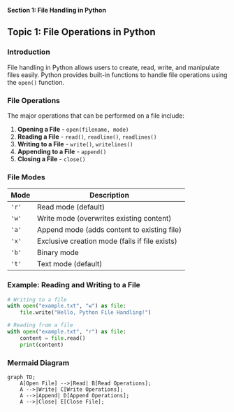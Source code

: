 **Section 1: File Handling in Python**

## Topic 1: File Operations in Python

### Introduction
File handling in Python allows users to create, read, write, and manipulate files easily. Python provides built-in functions to handle file operations using the `open()` function.

### File Operations
The major operations that can be performed on a file include:
1. **Opening a File** - `open(filename, mode)`
2. **Reading a File** - `read()`, `readline()`, `readlines()`
3. **Writing to a File** - `write()`, `writelines()`
4. **Appending to a File** - `append()`
5. **Closing a File** - `close()`

### File Modes
| Mode | Description |
|------|-------------|
| `'r'` | Read mode (default) |
| `'w'` | Write mode (overwrites existing content) |
| `'a'` | Append mode (adds content to existing file) |
| `'x'` | Exclusive creation mode (fails if file exists) |
| `'b'` | Binary mode |
| `'t'` | Text mode (default) |

### Example: Reading and Writing to a File
```python
# Writing to a file
with open("example.txt", "w") as file:
    file.write("Hello, Python File Handling!")

# Reading from a file
with open("example.txt", "r") as file:
    content = file.read()
    print(content)
```

### Mermaid Diagram
```mermaid
graph TD;
    A[Open File] -->|Read| B[Read Operations];
    A -->|Write| C[Write Operations];
    A -->|Append| D[Append Operations];
    A -->|Close| E[Close File];
```
